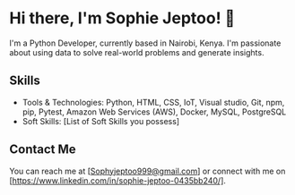 # Hi there, I'm Sophie Jeptoo! 👋

I'm a Python Developer, currently based in Nairobi, Kenya. I'm passionate about using data to solve real-world problems and generate insights.

## Skills

- Tools & Technologies: Python, HTML, CSS, IoT, Visual studio, Git, npm, pip, Pytest, Amazon Web Services (AWS), Docker, MySQL, PostgreSQL
- Soft Skills: [List of Soft Skills you possess]

## Contact Me

You can reach me at [Sophyjeptoo999@gmail.com] or connect with me on [https://www.linkedin.com/in/sophie-jeptoo-0435bb240/].
